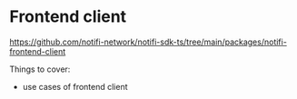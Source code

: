 # Frontend client

https://github.com/notifi-network/notifi-sdk-ts/tree/main/packages/notifi-frontend-client

Things to cover: 

- use cases of frontend client

